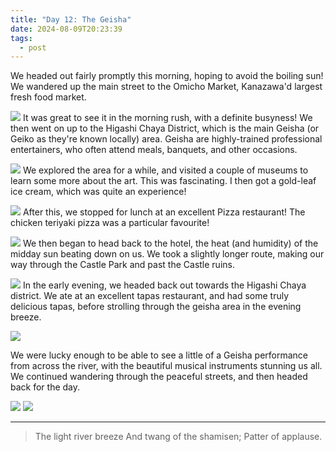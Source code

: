 ```yaml
---
title: "Day 12: The Geisha"
date: 2024-08-09T20:23:39
tags:
  - post
---
```

We headed out fairly promptly this morning, hoping to avoid the boiling sun! We wandered up the main street to the Omicho Market, Kanazawa'd largest fresh food market. 

![](/media/1000020288.jpg)
It was great to see it in the morning rush, with a definite busyness! We then went on up to the Higashi Chaya District, which is the main Geisha (or Geiko as they're known locally) area. Geisha are highly-trained professional entertainers, who often attend meals, banquets, and other occasions.

![](/media/1000020363.jpg)
We explored the area for a while, and visited a couple of museums to learn some more about the art. This was fascinating. I then got a gold-leaf ice cream, which was quite an experience!

![](/media/1000020343.jpg)
After this, we stopped for lunch at an excellent Pizza restaurant! The chicken teriyaki pizza was a particular favourite!

![](/media/1000020328.jpg)
We then began to head back to the hotel, the heat (and humidity) of the midday sun beating down on us. We took a slightly longer route, making our way through the Castle Park and past the Castle ruins. 

![](/media/1000020372.jpg)
In the early evening, we headed back out towards the Higashi Chaya district. We ate at an excellent tapas restaurant, and had some truly delicious tapas, before strolling through the geisha area in the evening breeze.

![](/media/1000020408.jpg)

We were lucky enough to be able to see a little of a Geisha performance from across the river, with the beautiful musical instruments stunning us all. We continued wandering through the peaceful streets, and then headed back for the day.

![](/media/1000020432.jpg)
![](/media/1000020453.jpg)

---

> The light river breeze
> And twang of the shamisen;
> Patter of applause.
